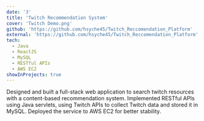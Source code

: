 ```yaml
---
date: '3'
title: 'Twitch Recommendation System'
cover: 'Twitch Demo.png'
github: 'https://github.com/hsyche45/Twitch_Reccomendation_Platform'
external: 'https://github.com/hsyche45/Twitch_Reccomendation_Platform'
tech:
  - Java
  - ReactJS
  - MySQL
  - RESTful APIs
  - AWS EC2
showInProjects: true
---
```


Designed and built a full-stack web application to search twitch resources with a content-based recommendation system.
Implemented RESTful APIs using Java servlets, using Twitch APIs to collect Twitch data and stored it in MySQL. Deployed the service to AWS EC2 for better stability.
